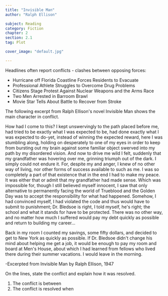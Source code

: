 ```yaml
---
title: "Invisible Man"
author: "Ralph Ellison"

subject: Reading
category: Fiction
chapter: 2
section: 2.1
tag: Plot

cover_image: "default.jpg"

---
```

Headlines often report conflicts - clashes between opposing forces:

  * Hurricane off Florida Coastline Forces Residents to Evacuate
  * Professional Athlete Struggles to Overcome Drug Problems
  * Citizens Stage Protest Against Nuclear Weapons and the Arms Race
  * Two Men Arrested in Barroom Brawl
  * Movie Star Tells About Battle to Recover from Stroke

The following excerpt from Ralph Ellison's novel Invisible Man shows the main character in conflict.

How had I come to this? I kept unswervingly to the path placed before me, had tried to be exactly what I was expected to be, had done exactly what I was expected to do-yet, instead of winning the expected reward, here I was stumbling along, holding on desperately to one of my eyes in order to keep from bursting out my brain against some familiar object swerved into my path by my disordered vision. And now to drive me wild I felt, suddenly that my grandfather was hovering over me, grinning triumph out of the dark. I simply could not endure it. For, despite my and anger, I knew of no other way of living, nor other forms of success available to such as me. I was so completely a part of that existence that in the end I had to make my peace. It was either that or admit that my grandfather had made sense. Which was impossible for, though I still believed myself innocent, I saw that only alternative to permanently facing the world of Trueblood and the Golden Day was to accept the responsibility for what had happened. Somehow, I had convinced myself, I had violated the code and thus would have to submit to punishment; Dr. Bledsoe is right, I told myself, he's right; the school and what it stands for have to be protected. There was no other way, and no matter how much I suffered would pay my debt quickly as possible and return to building my career…

Back in my room I counted my savings, some fifty dollars, and decided to get to New York as quickly as possible. If Dr. Bledsoe didn't change his mind about helping me get a job, it would be enough to pay my room and board at Men's House, about which I had learned from fellows who lived there during their summer vacations. I would leave in the morning.

-Excerpted from Invisible Man by Ralph Ellison, 1947

On the lines, state the conflict and explain how it was resolved.

  1.  The conflict is between
  2.  The conflict is resolved when
